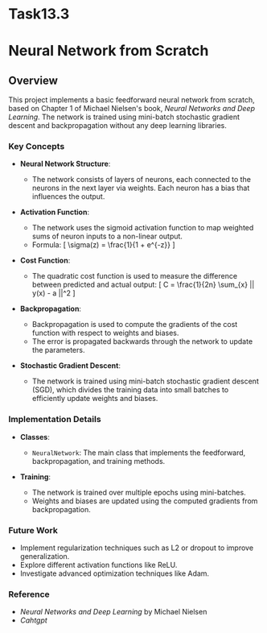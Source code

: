 # Task13.3
# Neural Network from Scratch

## Overview

This project implements a basic feedforward neural network from scratch, based on Chapter 1 of Michael Nielsen's book, *Neural Networks and Deep Learning*. The network is trained using mini-batch stochastic gradient descent and backpropagation without any deep learning libraries.

### Key Concepts

- **Neural Network Structure**:
  - The network consists of layers of neurons, each connected to the neurons in the next layer via weights. Each neuron has a bias that influences the output.
  
- **Activation Function**:
  - The network uses the sigmoid activation function to map weighted sums of neuron inputs to a non-linear output.
  - Formula: 
    \[
    \sigma(z) = \frac{1}{1 + e^{-z}}
    \]
  
- **Cost Function**:
  - The quadratic cost function is used to measure the difference between predicted and actual output:
    \[
    C = \frac{1}{2n} \sum_{x} || y(x) - a ||^2
    \]
  
- **Backpropagation**:
  - Backpropagation is used to compute the gradients of the cost function with respect to weights and biases.
  - The error is propagated backwards through the network to update the parameters.
  
- **Stochastic Gradient Descent**:
  - The network is trained using mini-batch stochastic gradient descent (SGD), which divides the training data into small batches to efficiently update weights and biases.

### Implementation Details

- **Classes**:
  - `NeuralNetwork`: The main class that implements the feedforward, backpropagation, and training methods.
  
- **Training**:
  - The network is trained over multiple epochs using mini-batches.
  - Weights and biases are updated using the computed gradients from backpropagation.

### Future Work

- Implement regularization techniques such as L2 or dropout to improve generalization.
- Explore different activation functions like ReLU.
- Investigate advanced optimization techniques like Adam.

### Reference

- *Neural Networks and Deep Learning* by Michael Nielsen
- *Cahtgpt*
